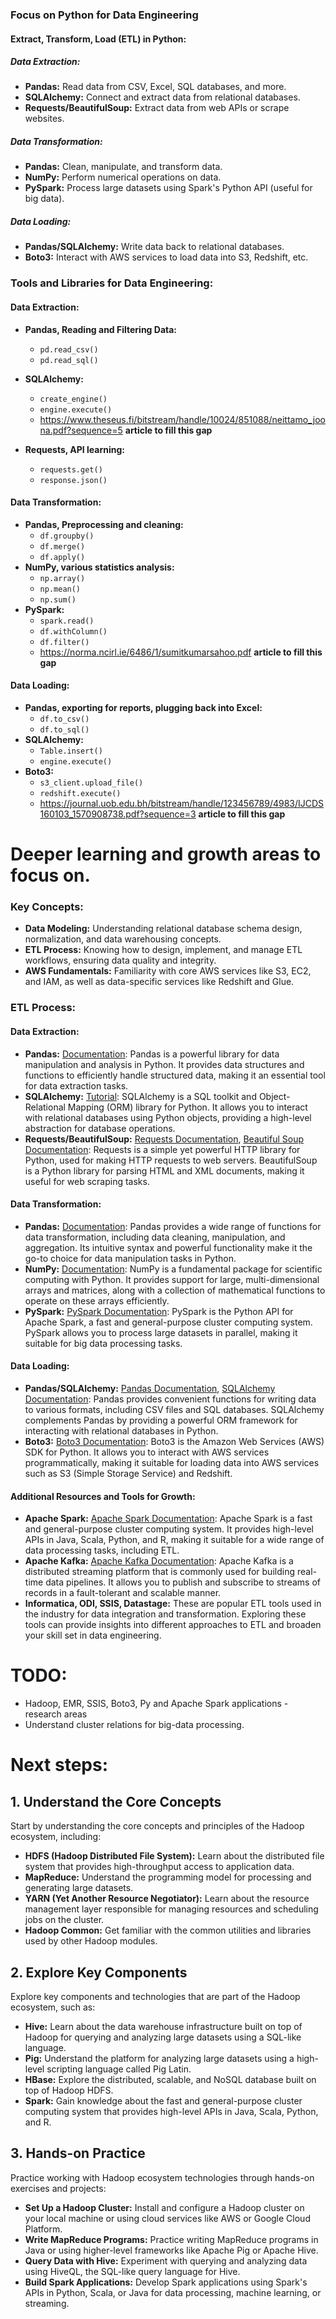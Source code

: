 ### Focus on Python for Data Engineering

#### Extract, Transform, Load (ETL) in Python:

##### Data Extraction:
- **Pandas:** Read data from CSV, Excel, SQL databases, and more.
- **SQLAlchemy:** Connect and extract data from relational databases.
- **Requests/BeautifulSoup:** Extract data from web APIs or scrape websites.

##### Data Transformation:
- **Pandas:** Clean, manipulate, and transform data.
- **NumPy:** Perform numerical operations on data.
- **PySpark:** Process large datasets using Spark's Python API (useful for big data).

##### Data Loading:
- **Pandas/SQLAlchemy:** Write data back to relational databases.
- **Boto3:** Interact with AWS services to load data into S3, Redshift, etc.

### Tools and Libraries for Data Engineering:

#### Data Extraction:
- **Pandas, Reading and Filtering Data:**
  - `pd.read_csv()`
  - `pd.read_sql()`
- **SQLAlchemy:**
  - `create_engine()`
  - `engine.execute()`
  - https://www.theseus.fi/bitstream/handle/10024/851088/neittamo_joona.pdf?sequence=5 **article to fill this gap**

- **Requests, API learning:**
  - `requests.get()`
  - `response.json()`

#### Data Transformation:
- **Pandas, Preprocessing and cleaning:**
  - `df.groupby()`
  - `df.merge()`
  - `df.apply()`
- **NumPy, various statistics analysis:**
  - `np.array()`
  - `np.mean()`
  - `np.sum()`
- **PySpark:**
  - `spark.read()`
  - `df.withColumn()`
  - `df.filter()`
  - https://norma.ncirl.ie/6486/1/sumitkumarsahoo.pdf **article to fill this gap**

#### Data Loading:
- **Pandas, exporting for reports, plugging  back into Excel:**
  - `df.to_csv()`
  - `df.to_sql()`
- **SQLAlchemy:**
  - `Table.insert()`
  - `engine.execute()`
- **Boto3:**
  - `s3_client.upload_file()`
  - `redshift.execute()`
  - https://journal.uob.edu.bh/bitstream/handle/123456789/4983/IJCDS160103_1570908738.pdf?sequence=3 **article to fill this gap**

# Deeper learning and growth areas to focus on.
 
### Key Concepts:
- **Data Modeling:** Understanding relational database schema design, normalization, and data warehousing concepts.
- **ETL Process:** Knowing how to design, implement, and manage ETL workflows, ensuring data quality and integrity.
- **AWS Fundamentals:** Familiarity with core AWS services like S3, EC2, and IAM, as well as data-specific services like Redshift and Glue.

### ETL Process:

#### Data Extraction:
- **Pandas:** [Documentation](https://pandas.pydata.org/docs/): Pandas is a powerful library for data manipulation and analysis in Python. It provides data structures and functions to efficiently handle structured data, making it an essential tool for data extraction tasks.
- **SQLAlchemy:** [Tutorial](https://docs.sqlalchemy.org/en/14/tutorial/): SQLAlchemy is a SQL toolkit and Object-Relational Mapping (ORM) library for Python. It allows you to interact with relational databases using Python objects, providing a high-level abstraction for database operations.
- **Requests/BeautifulSoup:** [Requests Documentation](https://docs.python-requests.org/en/master/), [Beautiful Soup Documentation](https://www.crummy.com/software/BeautifulSoup/bs4/doc/): Requests is a simple yet powerful HTTP library for Python, used for making HTTP requests to web servers. BeautifulSoup is a Python library for parsing HTML and XML documents, making it useful for web scraping tasks.

#### Data Transformation:
- **Pandas:** [Documentation](https://pandas.pydata.org/docs/): Pandas provides a wide range of functions for data transformation, including data cleaning, manipulation, and aggregation. Its intuitive syntax and powerful functionality make it the go-to choice for data manipulation tasks in Python.
- **NumPy:** [Documentation](https://numpy.org/doc/stable/): NumPy is a fundamental package for scientific computing with Python. It provides support for large, multi-dimensional arrays and matrices, along with a collection of mathematical functions to operate on these arrays efficiently.
- **PySpark:** [PySpark Documentation](https://spark.apache.org/docs/latest/api/python/index.html): PySpark is the Python API for Apache Spark, a fast and general-purpose cluster computing system. PySpark allows you to process large datasets in parallel, making it suitable for big data processing tasks.

#### Data Loading:
- **Pandas/SQLAlchemy:** [Pandas Documentation](https://pandas.pydata.org/docs/), [SQLAlchemy Documentation](https://docs.sqlalchemy.org/en/14/): Pandas provides convenient functions for writing data to various formats, including CSV files and SQL databases. SQLAlchemy complements Pandas by providing a powerful ORM framework for interacting with relational databases in Python.
- **Boto3:** [Boto3 Documentation](https://boto3.amazonaws.com/v1/documentation/api/latest/index.html): Boto3 is the Amazon Web Services (AWS) SDK for Python. It allows you to interact with AWS services programmatically, making it suitable for loading data into AWS services such as S3 (Simple Storage Service) and Redshift.

#### Additional Resources and Tools for Growth:
- **Apache Spark:** [Apache Spark Documentation](https://spark.apache.org/docs/latest/): Apache Spark is a fast and general-purpose cluster computing system. It provides high-level APIs in Java, Scala, Python, and R, making it suitable for a wide range of data processing tasks, including ETL.
- **Apache Kafka:** [Apache Kafka Documentation](https://kafka.apache.org/documentation/): Apache Kafka is a distributed streaming platform that is commonly used for building real-time data pipelines. It allows you to publish and subscribe to streams of records in a fault-tolerant and scalable manner.
- **Informatica, ODI, SSIS, Datastage:** These are popular ETL tools used in the industry for data integration and transformation. Exploring these tools can provide insights into different approaches to ETL and broaden your skill set in data engineering.

# TODO:
- Hadoop, EMR, SSIS, Boto3, Py and Apache Spark applications - research areas
- Understand cluster relations for big-data processing.

# Next steps: 

## 1. Understand the Core Concepts

Start by understanding the core concepts and principles of the Hadoop ecosystem, including:

- **HDFS (Hadoop Distributed File System):** Learn about the distributed file system that provides high-throughput access to application data.
- **MapReduce:** Understand the programming model for processing and generating large datasets.
- **YARN (Yet Another Resource Negotiator):** Learn about the resource management layer responsible for managing resources and scheduling jobs on the cluster.
- **Hadoop Common:** Get familiar with the common utilities and libraries used by other Hadoop modules.

## 2. Explore Key Components

Explore key components and technologies that are part of the Hadoop ecosystem, such as:

- **Hive:** Learn about the data warehouse infrastructure built on top of Hadoop for querying and analyzing large datasets using a SQL-like language.
- **Pig:** Understand the platform for analyzing large datasets using a high-level scripting language called Pig Latin.
- **HBase:** Explore the distributed, scalable, and NoSQL database built on top of Hadoop HDFS.
- **Spark:** Gain knowledge about the fast and general-purpose cluster computing system that provides high-level APIs in Java, Scala, Python, and R.

## 3. Hands-on Practice

Practice working with Hadoop ecosystem technologies through hands-on exercises and projects:

- **Set Up a Hadoop Cluster:** Install and configure a Hadoop cluster on your local machine or using cloud services like AWS or Google Cloud Platform.
- **Write MapReduce Programs:** Practice writing MapReduce programs in Java or using higher-level frameworks like Apache Pig or Apache Hive.
- **Query Data with Hive:** Experiment with querying and analyzing data using HiveQL, the SQL-like query language for Hive.
- **Build Spark Applications:** Develop Spark applications using Spark's APIs in Python, Scala, or Java for data processing, machine learning, or streaming.


